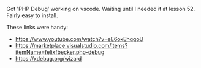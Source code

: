 Got 'PHP Debug' working on vscode. Waiting until I needed it at lesson 52. Fairly easy to install.

These links were handy:
- https://www.youtube.com/watch?v=eE6oxEhqqoU 
- https://marketplace.visualstudio.com/items?itemName=felixfbecker.php-debug
- https://xdebug.org/wizard
